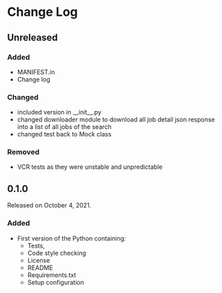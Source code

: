 # Change Log

## Unreleased

### Added

- MANIFEST.in
- Change log

### Changed

- included version in \_\_init\_\_\.py
- changed downloader module to download all job detail json response into a list of all jobs of the search
- changed test back to Mock class

### Removed

- VCR tests as they were unstable and unpredictable

## 0.1.0

Released on October 4, 2021.

### Added

- First version of the Python containing:
  - Tests,
  - Code style checking
  - License
  - README
  - Requirements.txt
  - Setup configuration
